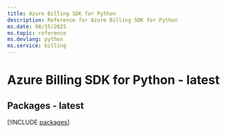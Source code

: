 ```yaml
---
title: Azure Billing SDK for Python
description: Reference for Azure Billing SDK for Python
ms.date: 08/15/2025
ms.topic: reference
ms.devlang: python
ms.service: billing
---
```

# Azure Billing SDK for Python - latest
## Packages - latest
[!INCLUDE [packages](billing-index.md)]